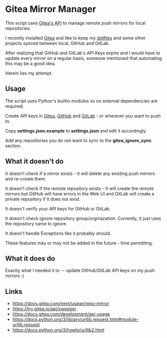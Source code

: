 # Gitea Mirror Manager

This script uses [Gitea's API](https://try.gitea.io/api/swagger) to manage remote push mirrors for local repositories.

I recently installed [Gitea](https://about.gitea.com/) and like to keep my [dotfiles](https://github.com/cn246-dotfiles) and some other projects synced between local, GitHub and GitLab.

After realizing that GitHub and GitLab's API Keys expire and I would have to update every mirror on a regular basis, someone mentioned that automating this may be a good idea.

Herein lies my attempt.


## Usage
The script uses Python's builtin modules so no external dependencies are required.

Create API keys in [Gitea](https://docs.gitea.com/development/api-usage), [GitHub](https://docs.github.com/en/authentication/keeping-your-account-and-data-secure/managing-your-personal-access-tokens) and [GitLab](https://docs.gitlab.com/ee/user/profile/personal_access_tokens.html) - or wherever you want to push to.

Copy **settings.json.example** to **settings.json** and edit it accordingly.

Add any repositories you do not want to sync to the **gitea_ignore_sync** section.


## What it doesn't do

It doesn't check if a mirror exists - It will delete any existing push mirrors and re-create them.

It doesn't check if the remote repository exists - It will create the remote mirrors but GitHub will have errors in the Web UI and GitLab will create a private repository if it does not exist.

It doesn't verify your API keys for GitHub or GitLab.

It doesn't check ignore repository group/orginazation. Currently, it just uses the repository name to ignore.

It doesn't handle Exceptions like it probably should.

These features may or may not be added in the future - time permitting.


## What it does do

Exactly what I needed it to -- update GitHub/GitLab API keys on my push mirrors :)


## Links
- https://docs.gitea.com/next/usage/repo-mirror
- https://try.gitea.io/api/swagger
- https://docs.gitea.com/development/api-usage
- https://docs.python.org/3/library/urllib.request.html#module-urllib.request
- https://docs.python.org/3/howto/urllib2.html
